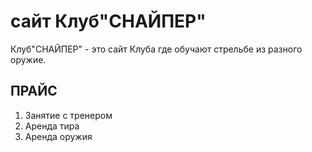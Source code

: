 # сайт Клуб"СНАЙПЕР"

Клуб"СНАЙПЕР" - это сайт Клуба где обучают стрельбе из разного оружие.

## ПРАЙС

1. Занятие с тренером
2. Аренда тира
3. Аренда оружия